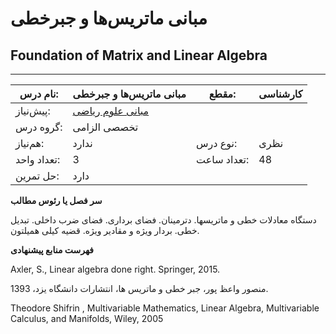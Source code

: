 # مبانی ماتریس‌ها و جبرخطی
## Foundation of Matrix and Linear Algebra
_______________________________________________________________________________
| نام درس:    | مبانی ماتریس‌ها و جبرخطی                                    | مقطع:       | کارشناسی     |
| ----------- | ----------------------------------------------------------- | ----------- | ------------ |
| پیش‌نیاز:   | [مبانی علوم ریاضی](mandatory/Foundation-of-Mathematics.md)
 | گروه درس:   | تخصصی الزامی |
| هم‌نیاز:    | ندارد                                                       | نوع درس:    | نظری         |
| تعداد واحد: | 3                                                           | تعداد ساعت: | 48           |
| حل تمرین:   |  دارد                                                       |             |              |

**سر فصل یا رئوس مطالب**

دستگاه معادلات خطی و ماتریسها. دترمینان. فضای برداری. فضای ضرب داخلی. تبدیل خطی. بردار ویژه و مقادیر ویژه. قضیه کیلی همیلتون.

**فهرست منابع پیشنهادی**

Axler, S., Linear algebra done right. Springer, 2015.

منصور واعظ پور، جبر خطی و ماتریس ها، انتشارات دانشگاه یزد، 1393.

Theodore Shifrin , Multivariable Mathematics, Linear Algebra, Multivariable Calculus, and Manifolds, Wiley, 2005
